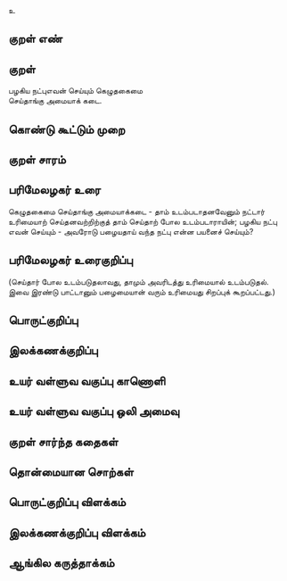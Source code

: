 உ

## குறள் எண் 


## குறள் 
பழகிய நட்புஎவன் செய்யும் கெழுதகைமை  
செய்தாங்கு அமையாக் கடை.

## கொண்டு கூட்டும் முறை


## குறள் சாரம் 


## பரிமேலழகர் உரை
கெழுதகைமை செய்தாங்கு அமையாக்கடை - தாம் உடம்படாதனவேனும் நட்டார் உரிமையாற் செய்தனவற்றிற்குத் தாம் செய்தாற் போல உடம்படாராயின்; பழகிய நட்பு எவன் செய்யும் - அவரோடு பழையதாய் வந்த நட்பு என்ன பயனைச் செய்யும்?
## பரிமேலழகர் உரைகுறிப்பு   
 (செய்தார் போல உடம்படுதலாவது, தாமும் அவரிடத்து உரிமையால் உடம்படுதல். இவை இரண்டு பாட்டானும் பழைமையான் வரும் உரிமையது சிறப்புக் கூறப்பட்டது.)


## பொருட்குறிப்பு 


## இலக்கணக்குறிப்பு  


## உயர் வள்ளுவ வகுப்பு காணொளி


## உயர் வள்ளுவ வகுப்பு ஒலி அமைவு 

 
## குறள் சார்ந்த கதைகள் 


## தொன்மையான சொற்கள்


## பொருட்குறிப்பு விளக்கம்


## இலக்கணக்குறிப்பு விளக்கம்


## ஆங்கில கருத்தாக்கம் 


